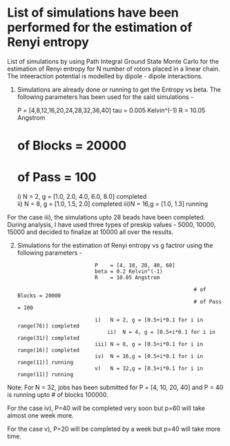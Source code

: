 # List of simulations have been performed for the estimation of Renyi entropy
List of simulations by using Path Integral Ground State Monte Carlo for the estimation of Renyi entropy for N number of rotors placed in a linear chain. The inteeraction potential is modelled by dipole - dipole interactions.
 
1. Simulations are already done or running to get the Entropy vs beta. The following parameters has been used for the said simulations - 

	P    = [4,8,12,16,20,24,28,32,36,40]
	tau  = 0.005 Kelvin^(-1)
	R    = 10.05 Angstrom
								
	# of Blocks = 20000
	# of Pass   = 100

	i)  N = 2, g = [1.0, 2.0, 4.0, 6.0, 8.0] completed                         
	ii) N = 8, g = [1.0, 1.5, 2.0]           completed
	iii)N = 16,g = [1.0, 1.3]                running
                              
For the case iii), the simulations upto 28 beads have been completed. During analysis, I have used three types of preskip values - 5000, 10000, 15000 and decided to finalize at 10000 all over the results.  
                                                           
2. Simulations for the estimation of Renyi entropy vs g factror using the following parameters - 
                              
                              	P    = [4, 10, 20, 40, 60]
                              	beta = 0.2 Kelvin^(-1)
                              	R    = 10.05 Angstrom
                                
																# of Blocks = 20000
																# of Pass   = 100
                              
                              	i)   N = 2, g = [0.5+i*0.1 for i in range(76)] completed                         
                             		ii)  N = 4, g = [0.5+i*0.1 for i in range(31)] completed
                              	iii) N = 8, g = [0.5+i*0.1 for i in range(16)] completed
                              	iv)  N = 16,g = [0.5+i*0.1 for i in range(11)] running
                              	v)   N = 32,g = [0.5+i*0.1 for i in range(11)] running      
				
Note: For N = 32, jobs has been submitted for P = [4, 10, 20, 40] and P = 40 is running upto # of blocks 100000.

For the case iv), P=40 will be completed very soon but p=60 will take almost one week more.

For the case v), P=20 will be completed by a week but p=40 will take more time.


